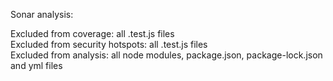 Sonar analysis:

Excluded from coverage: all .test.js files <br>
Excluded from security hotspots: all .test.js files <br>
Excluded from analysis: all node modules, package.json, package-lock.json and yml files
